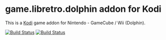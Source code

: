 # game.libretro.dolphin addon for Kodi

This is a [Kodi](http://kodi.tv) game addon for Nintendo - GameCube / Wii (Dolphin).

[![Build Status](https://travis-ci.org/kodi-game/game.libretro.dolphin.svg?branch=master)](https://travis-ci.org/kodi-game/game.libretro.dolphin)
[![Build Status](https://ci.appveyor.com/api/projects/status/github/kodi-game/game.libretro.dolphin?svg=true)](https://ci.appveyor.com/project/kodi-game/game-libretro-dolphin)
